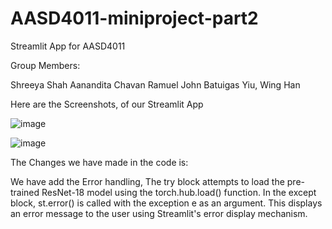 # AASD4011-miniproject-part2
Streamlit App for AASD4011 

Group Members:

Shreeya Shah
Aanandita Chavan
Ramuel John Batuigas
Yiu, Wing Han


Here are the Screenshots, of our Streamlit App


![image](https://github.com/ManagementEngineer/AASD4011-miniproject-part2/assets/97623578/5c25b80b-4f2d-47e0-b977-808aeea70154)




![image](https://github.com/ManagementEngineer/AASD4011-miniproject-part2/assets/97623578/2649b68e-9013-410f-a07f-719f982eb333)



The Changes we have made in the code is:

We have add the Error handling, The try block attempts to load the pre-trained ResNet-18 model using the torch.hub.load() function. 
In the except block, st.error() is called with the exception e as an argument. This displays an error message to the user using Streamlit's error display mechanism.
